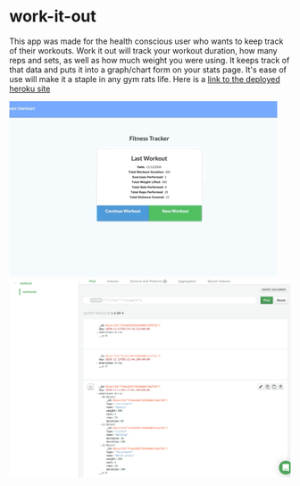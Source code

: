 # work-it-out

This app was made for the health conscious user who wants to keep track of their workouts. 
Work it out will track your workout duration, how many reps and sets, as well as how much weight you were using. It keeps track of that data and puts it into a graph/chart form on your stats page. It's ease of use will make it a staple in any gym rats life. Here is a [link to the deployed heroku site](https://enigmatic-spire-09187.herokuapp.com/stats)

![Gif of App](workoutapp.gif)
![Atlas DB populated](atlas.png)